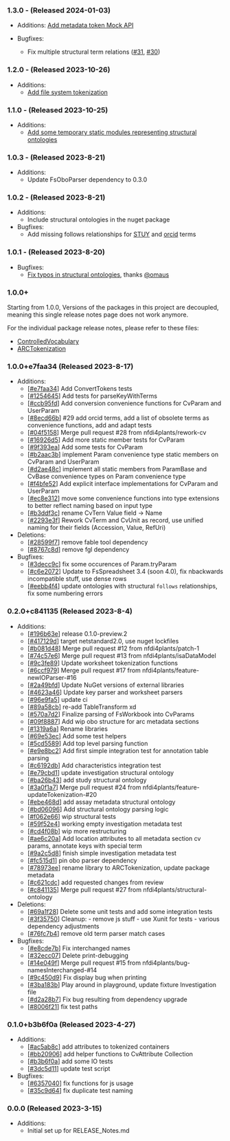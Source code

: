 ### 1.3.0 - (Released 2024-01-03)
- Additions: [Add metadata token Mock API](https://github.com/nfdi4plants/ARCTokenization/commit/7ba554848542f46a60bdb82c54d84d186d6e685e)

- Bugfixes:
    - Fix multiple structural term relations ([#31](https://github.com/nfdi4plants/ARCTokenization/issues/31), [#30](https://github.com/nfdi4plants/ARCTokenization/issues/30))
### 1.2.0 - (Released 2023-10-26)
- Additions:
    - [Add file system tokenization](https://github.com/nfdi4plants/ARCTokenization/commit/57de162d50c918f1e245f1aa34db0a6b1660ba3b)

### 1.1.0 - (Released 2023-10-25)
- Additions:
    - [Add some temporary static modules representing structural ontologies](https://github.com/nfdi4plants/ARCTokenization/commit/7d37cfc8a52accbc37df63e95a39d2684e66535f)

### 1.0.3 - (Released 2023-8-21)
- Additions:
    - Update FsOboParser dependency to 0.3.0

### 1.0.2 - (Released 2023-8-21)
- Additions:
    - Include structural ontologies in the nuget package
- Bugfixes:
    - Add missing follows relationships for [STUY](https://github.com/nfdi4plants/ARCTokenization/issues/31) and [orcid](https://github.com/nfdi4plants/ARCTokenization/issues/30) terms

### 1.0.1 - (Released 2023-8-20)

- Bugfixes:
    - [Fix typos in structural ontologies](https://github.com/nfdi4plants/ARCTokenization/commit/2dfd46f6884a61853baa76971620e868b66b4987), thanks [@omaus](https://github.com/omaus)

### 1.0.0+

Starting from 1.0.0, Versions of the packages in this project are decoupled, meaning this single release notes page does not work anymore.

For the individual package release notes, please refer to these files:
- [ControlledVocabulary](./src/ControlledVocabulary/RELEASE_NOTES.md)
- [ARCTokenization](./src/ARCTokenization/RELEASE_NOTES.md)

### 1.0.0+e7faa34 (Released 2023-8-17)
* Additions:
    * [[#e7faa34](https://github.com/nfdi4plants/ArcGraphModel/commit/e7faa348c1d8128205a40e2186914380c466fed6)] Add ConvertTokens tests
    * [[#1254645](https://github.com/nfdi4plants/ArcGraphModel/commit/1254645f3a7b4013d4e683b2fd44946e90596658)] Add tests for parseKeyWithTerms
    * [[#ccb95fd](https://github.com/nfdi4plants/ArcGraphModel/commit/ccb95fd918a7cd4e032dd42577333745d71582c3)] Add conversion convenience functions for CvParam and UserParam
    * [[#8ecd66b](https://github.com/nfdi4plants/ArcGraphModel/commit/8ecd66be81caf58af01c555c084642268170e588)] #29 add orcid terms, add a list of obsolete terms as convenience functions, add and adapt tests
    * [[#04f5158](https://github.com/nfdi4plants/ArcGraphModel/commit/04f5158b5c5a490f2800a1666780bb5e1be0f953)] Merge pull request #28 from nfdi4plants/rework-cv
    * [[#16926d5](https://github.com/nfdi4plants/ArcGraphModel/commit/16926d5972ce740255f70ea6521b602796cc7b40)] Add more static member tests for CvParam
    * [[#9f393ea](https://github.com/nfdi4plants/ArcGraphModel/commit/9f393ea78e5406e2ccc32263aff91c8f57fd8190)] Add some tests for CvParam
    * [[#b2aac3b](https://github.com/nfdi4plants/ArcGraphModel/commit/b2aac3b0f57b5b647f7216d6acdbc209a6060975)] implement Param convenience type static members on CvParam and UserParam
    * [[#d2ae48c](https://github.com/nfdi4plants/ArcGraphModel/commit/d2ae48c6397ae3c0a882dbea0cf91c6d9e6644d3)] implement all static members from ParamBase and CvBase convenience types on Param convenience type
    * [[#f4bfe52](https://github.com/nfdi4plants/ArcGraphModel/commit/f4bfe52793dccfe7a77a9da48a6c13c415fc87a0)] Add explicit interface implementations for CvParam and UserParam
    * [[#ec8e312](https://github.com/nfdi4plants/ArcGraphModel/commit/ec8e312e20ad1e92f73528a3834c5dc912454c6f)] move some convenience functions into type extensions to better reflect naming based on input type
    * [[#b3ddf3c](https://github.com/nfdi4plants/ArcGraphModel/commit/b3ddf3cc7332500b0e4869cb847b01daf20e4eca)] rename CvTern Value field -> Name
    * [[#2293e3f](https://github.com/nfdi4plants/ArcGraphModel/commit/2293e3f66aafcb668f4e31d38adbb05f44d36dbc)] Rework CvTerm and CvUnit as record, use unified naming for their fields (Accession, Value, RefUri)
* Deletions:
    * [[#28599f7](https://github.com/nfdi4plants/ArcGraphModel/commit/28599f726526e307f5f7dec825228dee10a45522)] remove fable tool dependency
    * [[#8767c8d](https://github.com/nfdi4plants/ArcGraphModel/commit/8767c8d4580eceac05e3d20d4bb2a3389e45eb0d)] remove fgl dependency
* Bugfixes:
    * [[#3decc9c](https://github.com/nfdi4plants/ArcGraphModel/commit/3decc9ca1a4d40d3a752192b12931759915a345b)] fix some occurences of Param.tryParam
    * [[#c6e2072](https://github.com/nfdi4plants/ArcGraphModel/commit/c6e2072d529ede21912f46d7059a145f0aff8db3)] Update to FsSpreadsheet 3.4 (soon 4.0), fix nbackwards incompatible stuff, use dense rows
    * [[#eebb4f4](https://github.com/nfdi4plants/ArcGraphModel/commit/eebb4f4c0f6a482fdb48512c88c615d43d67b017)] update ontologies with structural `follows` relationships, fix some numbering errors

### 0.2.0+c841135 (Released 2023-8-4)
* Additions:
    * [[#196b63e](https://github.com/nfdi4plants/ArcGraphModel/commit/196b63ec4229ef3535c8556ed12e8820b5e42510)] release 0.1.0-preview.2
    * [[#417129d](https://github.com/nfdi4plants/ArcGraphModel/commit/417129df0c694a1c0df35947d04227d9d57a4320)] target netstandard2.0, use nuget lockfiles
    * [[#b081d48](https://github.com/nfdi4plants/ArcGraphModel/commit/b081d483a767452d0965ca98b5525ca3e1bfccd1)] Merge pull request #12 from nfdi4plants/patch-1
    * [[#74c57e6](https://github.com/nfdi4plants/ArcGraphModel/commit/74c57e61aa5cd798cf0702f9daab053b14af32b2)] Merge pull request #13 from nfdi4plants/isaDataModel
    * [[#9c3fe89](https://github.com/nfdi4plants/ArcGraphModel/commit/9c3fe899908d85b434712c7b5b97a355b354e467)] Update worksheet tokenization functions
    * [[#6ccf979](https://github.com/nfdi4plants/ArcGraphModel/commit/6ccf979cf38507f93897442a4d4dc4d7dee1a859)] Merge pull request #17 from nfdi4plants/feature-newIOParser-#16
    * [[#2a49bfd](https://github.com/nfdi4plants/ArcGraphModel/commit/2a49bfd8845bbf4ea5f1e3f53e267d38d12eb452)] Update NuGet versions of external libraries
    * [[#4623a46](https://github.com/nfdi4plants/ArcGraphModel/commit/4623a466a6495c9cf8ed590d4aa4c48b50b39863)] Update key parser and worksheet parsers
    * [[#96e9fa5](https://github.com/nfdi4plants/ArcGraphModel/commit/96e9fa5b67aac2643a116d37dfdd85ca7cf2ca59)] update ci
    * [[#89a58cb](https://github.com/nfdi4plants/ArcGraphModel/commit/89a58cbbdba5faf8453649c8a89a90484f5b42c4)] re-add TableTransform xd
    * [[#570a7d2](https://github.com/nfdi4plants/ArcGraphModel/commit/570a7d27b6388d1ac475d8943bba5d3319e20661)] Finalize parsing of FsWorkbook into CvParams
    * [[#09f8887](https://github.com/nfdi4plants/ArcGraphModel/commit/09f88879b247c88b46025f697c7778ae508f8953)] Add wip obo structure for arc metadata sections
    * [[#1319a6a](https://github.com/nfdi4plants/ArcGraphModel/commit/1319a6a4e2976dd2ac69fe6185719bed22493e80)] Rename libraries
    * [[#69e53ec](https://github.com/nfdi4plants/ArcGraphModel/commit/69e53ec450d6754d2c48bebfde1cc225dcc8ae5f)] Add some test helpers
    * [[#5cd5589](https://github.com/nfdi4plants/ArcGraphModel/commit/5cd5589bf0187c174958801b85d532bb7df17a05)] Add top level parsing function
    * [[#e9e8bc2](https://github.com/nfdi4plants/ArcGraphModel/commit/e9e8bc2e3eb2510760b1dff05e8890d574b68b82)] Add first simple integration test for annotation table parsing
    * [[#c6192db](https://github.com/nfdi4plants/ArcGraphModel/commit/c6192db7453d3fe869012415820eace18d34c777)] Add characteristics integration test
    * [[#e79cbd1](https://github.com/nfdi4plants/ArcGraphModel/commit/e79cbd1c676f42451983989799259e1e86cdbbf2)] update investigation structural ontology
    * [[#ba26b43](https://github.com/nfdi4plants/ArcGraphModel/commit/ba26b4311523c504fb8482c7946730a1d915eb47)] add study structural ontology
    * [[#3a0f1a7](https://github.com/nfdi4plants/ArcGraphModel/commit/3a0f1a7511a472dd227059441c072d803230c26f)] Merge pull request #24 from nfdi4plants/feature-updateTokenization-#20
    * [[#ebe468d](https://github.com/nfdi4plants/ArcGraphModel/commit/ebe468d31774e87f73e7f923795af712915a6eaa)] add assay metadata structural ontology
    * [[#bd06096](https://github.com/nfdi4plants/ArcGraphModel/commit/bd06096970062d009b403d3d10705314f0d63ba9)] Add structural ontology parsing logic
    * [[#f062e66](https://github.com/nfdi4plants/ArcGraphModel/commit/f062e664c329b7b678da907f6610f9453307389c)] wip structural tests
    * [[#59f52e4](https://github.com/nfdi4plants/ArcGraphModel/commit/59f52e4a2e8a5d06a1575c3c98226c1dd5b9f64a)] working empty investigation metadata test
    * [[#cd4f08b](https://github.com/nfdi4plants/ArcGraphModel/commit/cd4f08bb982906685246e6110e09753edec1c877)] wip more restructuring
    * [[#ae6c20a](https://github.com/nfdi4plants/ArcGraphModel/commit/ae6c20a44d7758693ef051296a5a36e91d8208dc)] Add location attributes to all metadata section cv params, annotate keys with special term
    * [[#9a2c5d8](https://github.com/nfdi4plants/ArcGraphModel/commit/9a2c5d86738c4a13eef82c13c446d9d704bc9d60)] finish simple investigation metadata test
    * [[#fc515d1](https://github.com/nfdi4plants/ArcGraphModel/commit/fc515d175051155b2b2127c006ade333bacd2675)] pin obo parser dependency
    * [[#78973ee](https://github.com/nfdi4plants/ArcGraphModel/commit/78973eefacd7984be8e8eb976f9c58e35963d670)] rename library to ARCTokenization, update package metadata
    * [[#c621cdc](https://github.com/nfdi4plants/ArcGraphModel/commit/c621cdc2969843252c368f2fe70f2cd9a02a8ebe)] add requested changes from review
    * [[#c841135](https://github.com/nfdi4plants/ArcGraphModel/commit/c841135875974f64bc677500022731dc5e0b996a)] Merge pull request #27 from nfdi4plants/structural-ontology
* Deletions:
    * [[#69a1f28](https://github.com/nfdi4plants/ArcGraphModel/commit/69a1f2828c1c07d78848477173b1bf76ade12bc6)] Delete some unit tests and add some integration tests
    * [[#3f35750](https://github.com/nfdi4plants/ArcGraphModel/commit/3f35750713143d9517e40f362adb7df9462e452e)] Cleanup: - remove js stuff - use Xunit for tests - various dependency adjustments
    * [[#76fc7b4](https://github.com/nfdi4plants/ArcGraphModel/commit/76fc7b47ee1660a0b98193bcdcab1aef202ac184)] remove old term parser match cases
* Bugfixes:
    * [[#e8cde7b](https://github.com/nfdi4plants/ArcGraphModel/commit/e8cde7b42a292cf48c49794b8185f86e03b31f0a)] Fix interchanged names
    * [[#32ecc07](https://github.com/nfdi4plants/ArcGraphModel/commit/32ecc0751b719af30b1f8176ccb1f6031525147a)] Delete print-debugging
    * [[#14e049f](https://github.com/nfdi4plants/ArcGraphModel/commit/14e049f365919a0e53a71cc3c6b961c4a4fd61ee)] Merge pull request #15 from nfdi4plants/bug-namesInterchanged-#14
    * [[#9c450d9](https://github.com/nfdi4plants/ArcGraphModel/commit/9c450d9a79ca1a1ccfadf43c5754db0f2e552793)] Fix display bug when printing
    * [[#3ba183b](https://github.com/nfdi4plants/ArcGraphModel/commit/3ba183b83b71440bf9aaa7a5c98e0ece86ea8c1a)] Play around in playground, update fixture Investigation file
    * [[#d2a28b7](https://github.com/nfdi4plants/ArcGraphModel/commit/d2a28b7b3ebd04bfa65413b2fd0e411a51a68176)] Fix bug resulting from dependency upgrade
    * [[#8006f21](https://github.com/nfdi4plants/ArcGraphModel/commit/8006f214444ef203b9f6f870a51a2cb96fd2592a)] fix test paths

### 0.1.0+b3b6f0a (Released 2023-4-27)
* Additions:
    * [[#ac5ab8c](https://github.com/nfdi4plants/ArcGraphModel/commit/ac5ab8c1836bb0c6fa718cf5ada67cf9bcf60d80)] add attributes to tokenized containers
    * [[#bb20906](https://github.com/nfdi4plants/ArcGraphModel/commit/bb20906c735c1be21b25a0c2b5ac3d942f5c3b23)] add helper functions to CvAttribute Collection
    * [[#b3b6f0a](https://github.com/nfdi4plants/ArcGraphModel/commit/b3b6f0a4c393a17bf373458d1b81ead53ab44480)] add some IO tests
    * [[#3dc5d11](https://github.com/nfdi4plants/ArcGraphModel/commit/3dc5d11017f7d01c5c83ae57026dc509bb11fc87)] update test script
* Bugfixes:
    * [[#6357040](https://github.com/nfdi4plants/ArcGraphModel/commit/635704005f5a2f788b67b3c981ee7d51b2ce1205)] fix functions for js usage
    * [[#35c9d64](https://github.com/nfdi4plants/ArcGraphModel/commit/35c9d64757b10d783ccad856467fc2bbf448171c)] fix duplicate test naming

### 0.0.0 (Released 2023-3-15)
* Additions:
    * Initial set up for RELEASE_Notes.md


